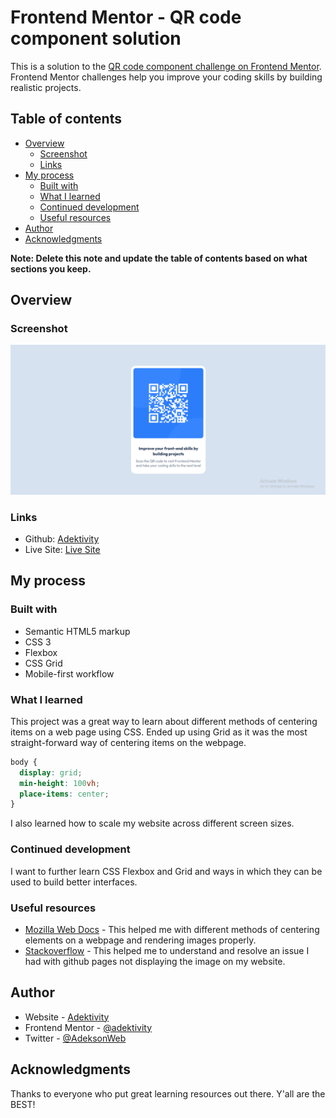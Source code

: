 # Frontend Mentor - QR code component solution

This is a solution to the [QR code component challenge on Frontend Mentor](https://www.frontendmentor.io/challenges/qr-code-component-iux_sIO_H). Frontend Mentor challenges help you improve your coding skills by building realistic projects.

## Table of contents

- [Overview](#overview)
  - [Screenshot](#screenshot)
  - [Links](#links)
- [My process](#my-process)
  - [Built with](#built-with)
  - [What I learned](#what-i-learned)
  - [Continued development](#continued-development)
  - [Useful resources](#useful-resources)
- [Author](#author)
- [Acknowledgments](#acknowledgments)

**Note: Delete this note and update the table of contents based on what sections you keep.**

## Overview

### Screenshot

![](./screenshot/QR-Code.png)

### Links

- Github: [Adektivity](https://github.com/adektivity/FrontEnd-QR)
- Live Site: [Live Site](https://adektivity.github.io/FrontEnd-QR/)

## My process

### Built with

- Semantic HTML5 markup
- CSS 3
- Flexbox
- CSS Grid
- Mobile-first workflow

### What I learned

This project was a great way to learn about different methods of centering items on a web page using CSS. Ended up using Grid as it was the most straight-forward way of centering items on the webpage.

```css
body {
  display: grid;
  min-height: 100vh;
  place-items: center;
}
```

I also learned how to scale my website across different screen sizes.

### Continued development

I want to further learn CSS Flexbox and Grid and ways in which they can be used to build better interfaces.

### Useful resources

- [Mozilla Web Docs](https://developer.mozilla.org/en-US/docs/Web/CSS/) - This helped me with different methods of centering elements on a webpage and rendering images properly.
- [Stackoverflow](https://stackoverflow.com/questions/41468951/images-not-displaying-in-github-pages) - This helped me to understand and resolve an issue I had with github pages not displaying the image on my website.

## Author

- Website - [Adektivity](https://github.com/adektivity)
- Frontend Mentor - [@adektivity](https://www.frontendmentor.io/profile/adektivity)
- Twitter - [@AdeksonWeb](https://x.com/AdeksonWeb)

## Acknowledgments

Thanks to everyone who put great learning resources out there. Y'all are the BEST!
